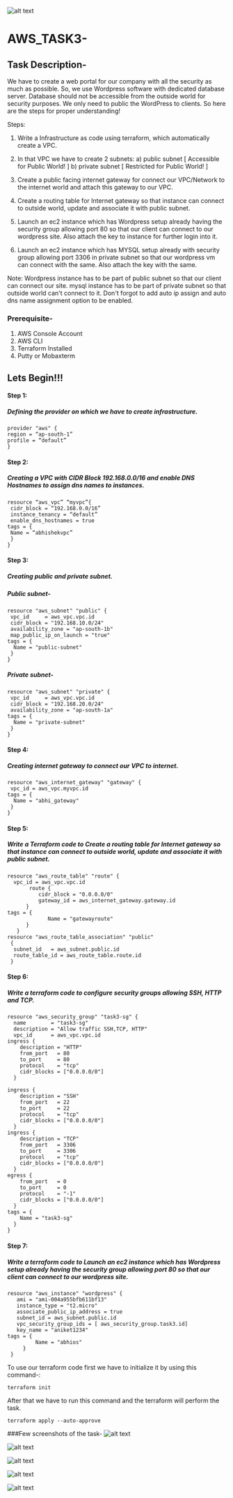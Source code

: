 ![alt text](https://encrypted-tbn0.gstatic.com/images?q=tbn%3AANd9GcSqbDdtw15lXcffklE79HPByzmbarOFIUeoQQ&usqp=CAU)
# AWS_TASK3-

## Task Description-

We have to create a web portal for our company with all the security as much as possible.
So, we use Wordpress software with dedicated database server.
Database should not be accessible from the outside world for security purposes.
We only need to public the WordPress to clients.
So here are the steps for proper understanding!

Steps:
1) Write a Infrastructure as code using terraform, which automatically create a VPC.

2) In that VPC we have to create 2 subnets:
    a)  public  subnet [ Accessible for Public World! ] 
    b)  private subnet [ Restricted for Public World! ]

3) Create a public facing internet gateway for connect our VPC/Network to the internet world and attach this gateway to our VPC.

4) Create  a routing table for Internet gateway so that instance can connect to outside world, update and associate it with public subnet.

5) Launch an ec2 instance which has Wordpress setup already having the security group allowing  port 80 so that our client can connect to our wordpress site.
Also attach the key to instance for further login into it.

6) Launch an ec2 instance which has MYSQL setup already with security group allowing  port 3306 in private subnet so that our wordpress vm can connect with the same.
Also attach the key with the same.

Note: Wordpress instance has to be part of public subnet so that our client can connect our site. 
mysql instance has to be part of private  subnet so that outside world can't connect to it.
Don't forgot to add auto ip assign and auto dns name assignment option to be enabled.

### Prerequisite-
1. AWS Console Account
2. AWS CLI
3. Terraform Installed
4. Putty or Mobaxterm

## Lets Begin!!!
#### Step 1:
##### Defining the provider on which we have to create infrastructure.
    provider "aws" {
    region = “ap-south-1”
    profile = “default”
    }

#### Step 2:
##### Creating a VPC with CIDR Block 192.168.0.0/16 and enable DNS Hostnames to assign dns names to instances.
    resource “aws_vpc” “myvpc”{
     cidr_block = “192.168.0.0/16”
     instance_tenancy = “default”
     enable_dns_hostnames = true
    tags = {
     Name = “abhishekvpc”
     }
    }

#### Step 3:
##### Creating public and private subnet.
##### Public subnet-
    resource "aws_subnet" "public" {
     vpc_id     = aws_vpc.vpc.id
     cidr_block = "192.168.10.0/24"
     availability_zone = "ap-south-1b"
     map_public_ip_on_launch = "true"
    tags = {
      Name = "public-subnet"
     }
    }
##### Private subnet-
    resource "aws_subnet" "private" {
     vpc_id     = aws_vpc.vpc.id
     cidr_block = "192.168.20.0/24"
     availability_zone = "ap-south-1a"
    tags = {
      Name = "private-subnet"
     }
    }

#### Step 4:
#####  Creating internet gateway to connect our VPC to internet.
    resource "aws_internet_gateway" "gateway" {
     vpc_id = aws_vpc.myvpc.id
    tags = {
      Name = "abhi_gateway"
     }
    }

#### Step 5:
##### Write a Terraform code to Create a routing table for Internet gateway so that instance can connect to outside world, update and associate it with public subnet.
    resource "aws_route_table" "route" {
      vpc_id = aws_vpc.vpc.id
           route {
              cidr_block = "0.0.0.0/0"
              gateway_id = aws_internet_gateway.gateway.id
          }
    tags = {
                 Name = "gatewayroute"
          }
       }
    resource "aws_route_table_association" "public"
     {
      subnet_id   = aws_subnet.public.id
      route_table_id = aws_route_table.route.id
     }

#### Step 6:
##### Write a terraform code to configure security groups allowing SSH, HTTP and TCP.
    resource "aws_security_group" "task3-sg" {
      name        = "task3-sg"
      description = "Allow traffic SSH,TCP, HTTP"
      vpc_id      = aws_vpc.vpc.id
    ingress {
        description = "HTTP"
        from_port   = 80
        to_port     = 80
        protocol    = "tcp"
        cidr_blocks = ["0.0.0.0/0"]
      }
  
    ingress {
        description = "SSH"
        from_port   = 22
        to_port     = 22
        protocol    = "tcp"
        cidr_blocks = ["0.0.0.0/0"]
      }
    ingress {
        description = "TCP"
        from_port   = 3306
        to_port     = 3306
        protocol    = "tcp"
        cidr_blocks = ["0.0.0.0/0"]
      }
    egress {
        from_port   = 0
        to_port     = 0
        protocol    = "-1"
        cidr_blocks = ["0.0.0.0/0"]
      }
    tags = {
        Name = "task3-sg"
      }
    }

#### Step 7:
##### Write a terraform code to Launch an ec2 instance which has Wordpress setup already having the security group allowing port 80 so that our client can connect to our wordpress site.
    resource "aws_instance" "wordpress" {
       ami = "ami-004a955bfb611bf13"
       instance_type = "t2.micro"
       associate_public_ip_address = true
       subnet_id = aws_subnet.public.id
       vpc_security_group_ids = [ aws_security_group.task3.id]
       key_name = "aniket1234"
    tags = { 
             Name = "abhios"
         }
     }
To use our terraform code first we have to initialize it by using this command-:

    terraform init

After that we have to run this command and the terraform will perform the task.

    terraform apply --auto-approve

###Few screenshots of the task-
![alt text](https://github.com/abiswah/AWS_TASK3-/blob/master/IMG-20200815-WA0017.jpg?raw=true)

![alt text](https://github.com/abiswah/AWS_TASK3-/blob/master/IMG-20200815-WA0018.jpg?raw=true)

![alt text](https://github.com/abiswah/AWS_TASK3-/blob/master/IMG-20200815-WA0019.jpg?raw=true)

![alt text](https://github.com/abiswah/AWS_TASK3-/blob/master/IMG-20200815-WA0020.jpg?raw=true)

![alt text](https://github.com/abiswah/AWS_TASK3-/blob/master/IMG-20200815-WA0021.jpg?raw=true)
